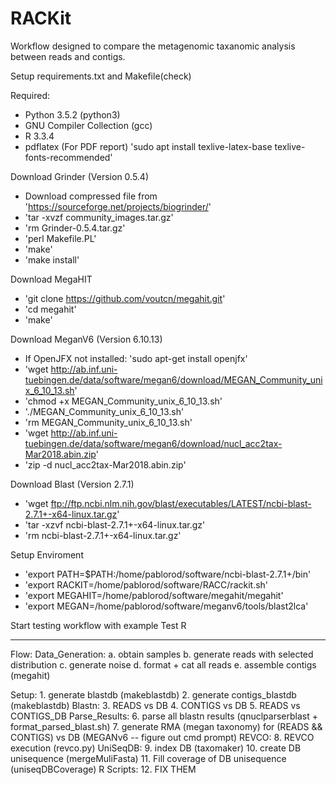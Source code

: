 # RACKit

Workflow designed to compare the metagenomic taxanomic analysis between reads and contigs.

Setup requirements.txt and Makefile(check)

Required:
* Python 3.5.2 (python3)
* GNU Compiler Collection (gcc) 
* R 3.3.4
* pdflatex (For PDF report) 'sudo apt install texlive-latex-base texlive-fonts-recommended'

Download Grinder (Version 0.5.4)
* Download compressed file from 'https://sourceforge.net/projects/biogrinder/'
* 'tar -xvzf community_images.tar.gz'
* 'rm Grinder-0.5.4.tar.gz'
* 'perl Makefile.PL'
* 'make'
* 'make install'

Download MegaHIT
* 'git clone https://github.com/voutcn/megahit.git'
* 'cd megahit'
* 'make'

Download MeganV6 (Version 6.10.13)
* If OpenJFX not installed: 'sudo apt-get install openjfx'
* 'wget http://ab.inf.uni-tuebingen.de/data/software/megan6/download/MEGAN_Community_unix_6_10_13.sh'
* 'chmod +x MEGAN_Community_unix_6_10_13.sh'
* './MEGAN_Community_unix_6_10_13.sh'
* 'rm MEGAN_Community_unix_6_10_13.sh'
* 'wget http://ab.inf.uni-tuebingen.de/data/software/megan6/download/nucl_acc2tax-Mar2018.abin.zip'
* 'zip -d nucl_acc2tax-Mar2018.abin.zip'

Download Blast (Version 2.7.1)
* 'wget ftp://ftp.ncbi.nlm.nih.gov/blast/executables/LATEST/ncbi-blast-2.7.1+-x64-linux.tar.gz'
* 'tar -xzvf ncbi-blast-2.7.1+-x64-linux.tar.gz'
* 'rm ncbi-blast-2.7.1+-x64-linux.tar.gz'

Setup Enviroment
* 'export PATH=$PATH:/home/pablorod/software/ncbi-blast-2.7.1+/bin'
* 'export RACKIT=/home/pablorod/software/RACC/rackit.sh'
* 'export MEGAHIT=/home/pablorod/software/megahit/megahit'
* 'export MEGAN=/home/pablorod/software/meganv6/tools/blast2lca'

Start testing workflow with example
Test R

------

Flow:
Data_Generation:
    a. obtain samples
    b. generate reads with selected distribution
    c. generate noise
    d. format + cat all reads
    e. assemble contigs (megahit) 

Setup:
    1. generate blastdb (makeblastdb)
    2. generate contigs_blastdb (makeblastdb)
Blastn:
    3. READS vs DB
    4. CONTIGS vs DB
    5. READS vs CONTIGS_DB
Parse_Results:
    6. parse all blastn results (qnuclparserblast + format_parsed_blast.sh)
    7. generate RMA (megan taxonomy) for (READS && CONTIGS) vs DB (MEGANv6 -- figure out cmd prompt)
REVCO:
    8. REVCO execution (revco.py)
UniSeqDB:
    9. index DB (taxomaker)
    10. create DB unisequence (mergeMuliFasta)
    11. Fill coverage of DB unisequence (uniseqDBCoverage)
R Scripts:
    12. FIX THEM
